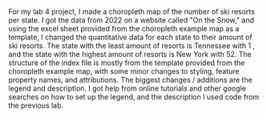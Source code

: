 For my lab 4 project, I made a choropleth map of the number of ski resorts per state. I got the data from 2022 on a website called "On the Snow," and using the excel sheet provided from the choropleth example map as a template, I changed the quantitative data for each state to their amount of ski resorts. The state with the least amount of resorts is Tennessee with 1 , and the state with the highest amount of resorts is New York with 52. The structure of the index file is mostly from the template provided from the choropleth example map, with some minor changes to styling, feature property names, and attributions. The biggest changes / additions are the legend and description. I got help from online tutorials and other google searches on how to set up the legend, and the description I used code from the previous lab. 